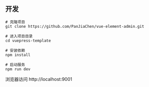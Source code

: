 ## 开发
```ssh
# 克隆项目
git clone https://github.com/PanJiaChen/vue-element-admin.git

# 进入项目目录
cd vuepress-template

# 安装依赖
npm install

# 启动服务
npm run dev
```
浏览器访问 http://localhost:9001